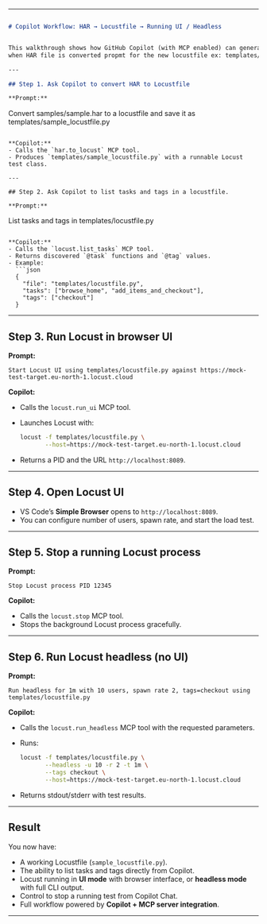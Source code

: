 
---

```markdown

# Copilot Workflow: HAR → Locustfile → Running UI / Headless


This walkthrough shows how GitHub Copilot (with MCP enabled) can generate a Locustfile from a HAR capture, list available tasks/tags, and run Locust in either **UI** mode or **headless** mode against the demo target. Run prompt examples use templates/locustfile.py
when HAR file is converted propmt for the new locustfile ex: templates/sample\_locustfile.py

---

## Step 1. Ask Copilot to convert HAR to Locustfile

**Prompt:**
```

Convert samples/sample.har to a locustfile and save it as templates/sample\_locustfile.py

```

**Copilot:**
- Calls the `har.to_locust` MCP tool.
- Produces `templates/sample_locustfile.py` with a runnable Locust test class.

---

## Step 2. Ask Copilot to list tasks and tags in a locustfile.

**Prompt:**
```

List tasks and tags in templates/locustfile.py

````

**Copilot:**
- Calls the `locust.list_tasks` MCP tool.
- Returns discovered `@task` functions and `@tag` values.
- Example:
  ```json
  {
    "file": "templates/locustfile.py",
    "tasks": ["browse_home", "add_items_and_checkout"],
    "tags": ["checkout"]
  }
````

---

## Step 3. Run Locust in browser UI

**Prompt:**

```
Start Locust UI using templates/locustfile.py against https://mock-test-target.eu-north-1.locust.cloud
```

**Copilot:**

* Calls the `locust.run_ui` MCP tool.
* Launches Locust with:

  ```bash
  locust -f templates/locustfile.py \
         --host=https://mock-test-target.eu-north-1.locust.cloud
  ```
* Returns a PID and the URL `http://localhost:8089`.

---

## Step 4. Open Locust UI

* VS Code’s **Simple Browser** opens to `http://localhost:8089`.
* You can configure number of users, spawn rate, and start the load test.

---

## Step 5. Stop a running Locust process

**Prompt:**

```
Stop Locust process PID 12345
```

**Copilot:**

* Calls the `locust.stop` MCP tool.
* Stops the background Locust process gracefully.

---

## Step 6. Run Locust headless (no UI)

**Prompt:**

```
Run headless for 1m with 10 users, spawn rate 2, tags=checkout using templates/locustfile.py
```

**Copilot:**

* Calls the `locust.run_headless` MCP tool with the requested parameters.
* Runs:

  ```bash
  locust -f templates/locustfile.py \
         --headless -u 10 -r 2 -t 1m \
         --tags checkout \
         --host=https://mock-test-target.eu-north-1.locust.cloud
  ```
* Returns stdout/stderr with test results.

---

## Result

You now have:

* A working Locustfile (`sample_locustfile.py`).
* The ability to list tasks and tags directly from Copilot.
* Locust running in **UI mode** with browser interface, or **headless mode** with full CLI output.
* Control to stop a running test from Copilot Chat.
* Full workflow powered by **Copilot + MCP server integration**.

---
